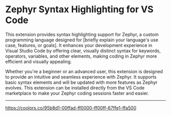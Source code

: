 # Zephyr Syntax Highlighting for VS Code
This extension provides syntax highlighting support for Zephyr, a custom programming language designed for [briefly explain your language's use case, features, or goals]. It enhances your development experience in Visual Studio Code by offering clear, visually distinct syntax for keywords, operators, variables, and other elements, making coding in Zephyr more efficient and visually appealing.

Whether you're a beginner or an advanced user, this extension is designed to provide an intuitive and seamless experience with Zephyr. It supports basic syntax elements and will be updated with more features as Zephyr evolves. This extension can be installed directly from the VS Code marketplace to make your Zephyr coding sessions faster and easier.





---- 
https://coolors.co/95b8d1-00ffad-ff0000-ff00ff-67ffe1-ffa500
